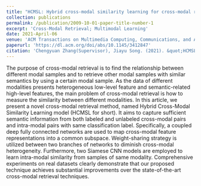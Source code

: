 ```yaml
---
title: "HCMSL: Hybrid cross-modal similarity learning for cross-modal retrieval"
collection: publications
permalink: /publication/2009-10-01-paper-title-number-1
excerpt: 'Cross-Modal Retrieval; Multimodal Learning'
date: 2021-April-06
venue: 'ACM Transactions on Multimedia Computing, Communications, and Applications (TOMM)'
paperurl: 'https://dl.acm.org/doi/abs/10.1145/3412847'
citation: 'Chengyuan Zhang(Supervisor), Jiayu Song. (2021). &quot;HCMSL: Hybrid cross-modal similarity learning for cross-modal retrieval.&quot; <i>ACM Transactions on Multimedia Computing, Communications, and Applications (TOMM)</i>. 1(1).'
---
```


The purpose of cross-modal retrieval is to find the relationship between different modal samples and to retrieve other modal samples with similar semantics by using a certain modal sample. As the data of different modalities presents heterogeneous low-level feature and semantic-related high-level features, the main problem of cross-modal retrieval is how to measure the similarity between different modalities. In this article, we present a novel cross-modal retrieval method, named Hybrid Cross-Modal Similarity Learning model (HCMSL for short). It aims to capture sufficient semantic information from both labeled and unlabeled cross-modal pairs and intra-modal pairs with same classification label. Specifically, a coupled deep fully connected networks are used to map cross-modal feature representations into a common subspace. Weight-sharing strategy is utilized between two branches of networks to diminish cross-modal heterogeneity. Furthermore, two Siamese CNN models are employed to learn intra-modal similarity from samples of same modality. Comprehensive experiments on real datasets clearly demonstrate that our proposed technique achieves substantial improvements over the state-of-the-art cross-modal retrieval techniques.
